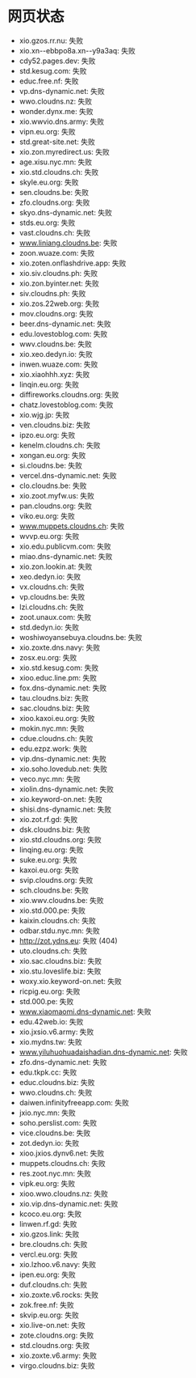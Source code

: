 # 网页状态
- xio.gzos.rr.nu: 失败
- xio.xn--ebbpo8a.xn--y9a3aq: 失败
- cdy52.pages.dev: 失败
- std.kesug.com: 失败
- educ.free.nf: 失败
- vp.dns-dynamic.net: 失败
- wwo.cloudns.nz: 失败
- wonder.dynx.me: 失败
- xio.wwvio.dns.army: 失败
- vipn.eu.org: 失败
- std.great-site.net: 失败
- xio.zon.myredirect.us: 失败
- age.xisu.nyc.mn: 失败
- xio.std.cloudns.ch: 失败
- skyle.eu.org: 失败
- sen.cloudns.be: 失败
- zfo.cloudns.org: 失败
- skyo.dns-dynamic.net: 失败
- stds.eu.org: 失败
- vast.cloudns.ch: 失败
- www.liniang.cloudns.be: 失败
- zoon.wuaze.com: 失败
- xio.zoten.onflashdrive.app: 失败
- xio.siv.cloudns.ph: 失败
- xio.zon.byinter.net: 失败
- siv.cloudns.ph: 失败
- xio.zos.22web.org: 失败
- mov.cloudns.org: 失败
- beer.dns-dynamic.net: 失败
- edu.lovestoblog.com: 失败
- wwv.cloudns.be: 失败
- xio.xeo.dedyn.io: 失败
- inwen.wuaze.com: 失败
- xio.xiaohhh.xyz: 失败
- linqin.eu.org: 失败
- diffireworks.cloudns.org: 失败
- chatz.lovestoblog.com: 失败
- xio.wjg.jp: 失败
- ven.cloudns.biz: 失败
- ipzo.eu.org: 失败
- kenelm.cloudns.ch: 失败
- xongan.eu.org: 失败
- si.cloudns.be: 失败
- vercel.dns-dynamic.net: 失败
- clo.cloudns.be: 失败
- xio.zoot.myfw.us: 失败
- pan.cloudns.org: 失败
- viko.eu.org: 失败
- www.muppets.cloudns.ch: 失败
- wvvp.eu.org: 失败
- xio.edu.publicvm.com: 失败
- miao.dns-dynamic.net: 失败
- xio.zon.lookin.at: 失败
- xeo.dedyn.io: 失败
- vx.cloudns.ch: 失败
- vp.cloudns.be: 失败
- lzi.cloudns.ch: 失败
- zoot.unaux.com: 失败
- std.dedyn.io: 失败
- woshiwoyansebuya.cloudns.be: 失败
- xio.zoxte.dns.navy: 失败
- zosx.eu.org: 失败
- xio.std.kesug.com: 失败
- xioo.educ.line.pm: 失败
- fox.dns-dynamic.net: 失败
- tau.cloudns.biz: 失败
- sac.cloudns.biz: 失败
- xioo.kaxoi.eu.org: 失败
- mokin.nyc.mn: 失败
- cdue.cloudns.ch: 失败
- edu.ezpz.work: 失败
- vip.dns-dynamic.net: 失败
- xio.soho.lovedub.net: 失败
- veco.nyc.mn: 失败
- xiolin.dns-dynamic.net: 失败
- xio.keyword-on.net: 失败
- shisi.dns-dynamic.net: 失败
- xio.zot.rf.gd: 失败
- dsk.cloudns.biz: 失败
- xio.std.cloudns.org: 失败
- linqing.eu.org: 失败
- suke.eu.org: 失败
- kaxoi.eu.org: 失败
- svip.cloudns.org: 失败
- sch.cloudns.be: 失败
- xio.wwv.cloudns.be: 失败
- xio.std.000.pe: 失败
- kaixin.cloudns.ch: 失败
- odbar.stdu.nyc.mn: 失败
- http://zot.ydns.eu: 失败 (404)
- uto.cloudns.ch: 失败
- xio.sac.cloudns.biz: 失败
- xio.stu.loveslife.biz: 失败
- woxy.xio.keyword-on.net: 失败
- ricpig.eu.org: 失败
- std.000.pe: 失败
- www.xiaomaomi.dns-dynamic.net: 失败
- edu.42web.io: 失败
- xio.jxsio.v6.army: 失败
- xio.mydns.tw: 失败
- www.yiluhuohuadaishadian.dns-dynamic.net: 失败
- zfo.dns-dynamic.net: 失败
- edu.tkpk.cc: 失败
- educ.cloudns.biz: 失败
- wwo.cloudns.ch: 失败
- daiwen.infinityfreeapp.com: 失败
- jxio.nyc.mn: 失败
- soho.perslist.com: 失败
- vice.cloudns.be: 失败
- zot.dedyn.io: 失败
- xioo.jxios.dynv6.net: 失败
- muppets.cloudns.ch: 失败
- res.zoot.nyc.mn: 失败
- vipk.eu.org: 失败
- xioo.wwo.cloudns.nz: 失败
- xio.vip.dns-dynamic.net: 失败
- kcoco.eu.org: 失败
- linwen.rf.gd: 失败
- xio.gzos.link: 失败
- bre.cloudns.ch: 失败
- vercl.eu.org: 失败
- xio.lzhoo.v6.navy: 失败
- ipen.eu.org: 失败
- duf.cloudns.ch: 失败
- xio.zoxte.v6.rocks: 失败
- zok.free.nf: 失败
- skvip.eu.org: 失败
- xio.live-on.net: 失败
- zote.cloudns.org: 失败
- std.cloudns.org: 失败
- xio.zoxte.v6.army: 失败
- virgo.cloudns.biz: 失败
